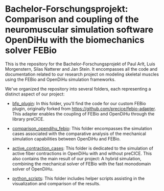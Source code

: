 # Bachelor-Forschungsprojekt: Comparison and coupling of the neuromuscular simulation software OpenDiHu with the biomechanics solver FEBio

This is the repository for the Bachelor-Forschungsprojekt of Paul Arlt, Luis Morgenstern, Silas Natterer and Jan Stein. It encompasses all the code and documentation related to our research project on modeling skeletal muscles using the FEBio and OpenDiHu simulation frameworks.

We've organized the repository into several folders, each representing a distinct aspect of our project:

- [bfp_plugin](bfp_plugin): In this folder, you'll find the code for our custom FEBio plugin, originally forked from <https://github.com/precice/febio-adapter>. This adapter enables the coupling of FEBio and OpenDiHu through the library preCICE.

- [comparison_opendihu_febio](comparison_opendihu_febio): This folder encompasses the simulation cases associated with the comparative analysis of the mechanical simulation capabilities between OpenDiHu and FEBio.

- [active_contraction_cases](active_contraction_cases): This folder is dedicated to the simulation of active fiber contractions in OpenDiHu with and without preCICE. This also contains the main result of our project: A hybrid simulation, combining the mechanical solver of FEBio with the fast monodomain solver of OpenDiHu.

- [python_scripts](python_scripts): This folder includes helper scripts assisting in the visualization and comparison of the results.
